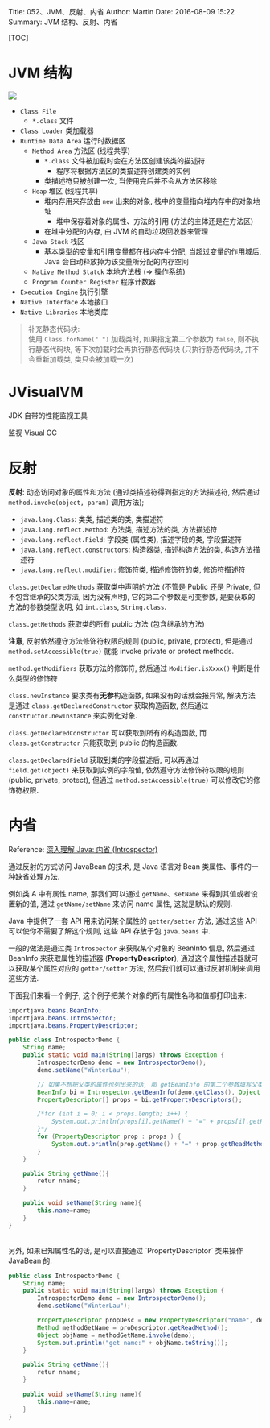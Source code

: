 Title: 052、JVM、反射、内省
Author: Martin
Date: 2016-08-09 15:22
Summary: JVM 结构、反射、内省

[TOC]

# JVM 结构
![](http://i66.tinypic.com/2usdicj.jpg)

- `Class File`
    + `*.class` 文件
- `Class Loader` 类加载器
- `Runtime Data Area` 运行时数据区
    + `Method Area` 方法区 (线程共享)
        + `*.class` 文件被加载时会在方法区创建该类的描述符
            * 程序将根据方法区的类描述符创建类的实例
        + 类描述符只被创建一次, 当使用完后并不会从方法区移除
    + `Heap` 堆区 (线程共享)
        + 堆内存用来存放由 `new` 出来的对象, 栈中的变量指向堆内存中的对象地址
            * 堆中保存着对象的属性、方法的引用 (方法的主体还是在方法区)
        + 在堆中分配的内存, 由 JVM 的自动垃圾回收器来管理
    + `Java Stack` 栈区
        + 基本类型的变量和引用变量都在栈内存中分配, 当超过变量的作用域后, Java 会自动释放掉为该变量所分配的内存空间
    + `Native Method Statck` 本地方法栈 (=\> 操作系统)
    + `Program Counter Register` 程序计数器
- `Execution Engine` 执行引擎
- `Native Interface` 本地接口
- `Native Libraries` 本地类库

> 补充静态代码块:<br>
> 使用 `Class.forName(" ")` 加载类时, 如果指定第二个参数为 `false`, 则不执行静态代码块, 等下次加载时会再执行静态代码块 (只执行静态代码块, 并不会重新加载类, 类只会被加载一次)

# JVisualVM
JDK 自带的性能监视工具

监视 Visual GC

# 反射
**反射**: 动态访问对象的属性和方法 (通过类描述符得到指定的方法描述符, 然后通过 `method.invoke(object, param)` 调用方法);

- `java.lang.Class`: 类类, 描述类的类, 类描述符
- `java.lang.reflect.Method`: 方法类, 描述方法的类, 方法描述符
- `java.lang.reflect.Field`: 字段类 (属性类), 描述字段的类, 字段描述符
- `java.lang.reflect.constructors`: 构造器类, 描述构造方法的类, 构造方法描述符
- `java.lang.reflect.modifier`: 修饰符类, 描述修饰符的类, 修饰符描述符

`class.getDeclaredMethods` 获取类中声明的方法 (不管是 Public 还是 Private, 但不包含继承的父类方法, 因为没有声明), 它的第二个参数是可变参数, 是要获取的方法的参数类型说明, 如 `int.class`, `String.class`.

`class.getMethods` 获取类的所有 public 方法 (包含继承的方法)

**注意**, 反射依然遵守方法修饰符权限的规则 (public, private, protect), 但是通过 `method.setAccessible(true)` 就能 invoke private or protect methods.

`method.getModifiers` 获取方法的修饰符, 然后通过 `Modifier.isXxxx()` 判断是什么类型的修饰符

`class.newInstance` 要求类有**无参**构造函数, 如果没有的话就会报异常, 解决方法是通过 `class.getDeclaredConstructor` 获取构造函数, 然后通过 `constructor.newInstance` 来实例化对象.

`class.getDeclaredConstructor` 可以获取到所有的构造函数, 而 `class.getConstructor` 只能获取到 public 的构造函数.

`class.getDeclaredField` 获取到类的字段描述后, 可以再通过 `field.get(object)` 来获取到实例的字段值, 依然遵守方法修饰符权限的规则 (public, private, protect), 但通过 `method.setAccessible(true)` 可以修改它的修饰符权限.

# 内省
Reference: [深入理解 Java: 内省 (Introspector)](http://www.cnblogs.com/peida/archive/2013/06/03/3090842.html)

通过反射的方式访问 JavaBean 的技术, 是 Java 语言对 Bean 类属性、事件的一种缺省处理方法.

例如类 A 中有属性 name, 那我们可以通过 `getName`、`setName` 来得到其值或者设置新的值, 通过 `getName/setName` 来访问 name 属性, 这就是默认的规则.

Java 中提供了一套 API 用来访问某个属性的 `getter/setter` 方法, 通过这些 API 可以使你不需要了解这个规则, 这些 API 存放于包 `java.beans` 中.

一般的做法是通过类 `Introspector` 来获取某个对象的 BeanInfo 信息, 然后通过 BeanInfo 来获取属性的描述器 (**PropertyDescriptor**), 通过这个属性描述器就可以获取某个属性对应的 `getter/setter` 方法, 然后我们就可以通过反射机制来调用这些方法.

下面我们来看一个例子, 这个例子把某个对象的所有属性名称和值都打印出来:

```java
importjava.beans.BeanInfo;
importjava.beans.Introspector;
importjava.beans.PropertyDescriptor;

public class IntrospectorDemo {
    String name;
    public static void main(String[]args) throws Exception {
        IntrospectorDemo demo = new IntrospectorDemo();
        demo.setName("WinterLau");

        // 如果不想把父类的属性也列出来的话, 那 getBeanInfo 的第二个参数填写父类的信息
        BeanInfo bi = Introspector.getBeanInfo(demo.getClass(), Object.class);
        PropertyDescriptor[] props = bi.getPropertyDescriptors();

        /*for (int i = 0; i < props.length; i++) {
            System.out.println(props[i].getName() + "=" + props[i].getReadMethod().invoke(demo));
        }*/
        for (PropertyDescriptor prop : props ) {
            System.out.println(prop.getName() + "=" + prop.getReadMethod().invoke(demo));
        }
    }

    public String getName(){
        retur nname;
    }

    public void setName(String name){
        this.name=name;
    }
}
```
<br>
另外, 如果已知属性名的话, 是可以直接通过 `PropertyDescriptor` 类来操作 JavaBean 的.

```java
public class IntrospectorDemo {
    String name;
    public static void main(String[]args) throws Exception {
        IntrospectorDemo demo = new IntrospectorDemo();
        demo.setName("WinterLau");

        PropertyDescriptor propDesc = new PropertyDescriptor("name", demo);
        Method methodGetName = proDescriptor.getReadMethod();
        Object objName = methodGetName.invoke(demo);
        System.out.println("get name:" + objName.toString());
    }

    public String getName(){
        retur nname;
    }

    public void setName(String name){
        this.name=name;
    }
}
```
